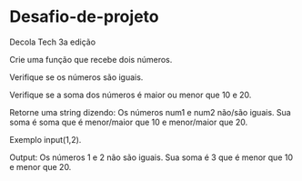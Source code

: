 # Desafio-de-projeto
Decola Tech 3a edição


Crie uma função que recebe dois números.

Verifique se os números são iguais.

Verifique se a soma dos números é maior ou menor que 10 e 20.

Retorne uma string dizendo: Os números num1 e num2 não/são iguais. Sua soma é soma que é menor/maior que 10 e menor/maior que 20.

Exemplo input(1,2).

Output: Os números 1 e 2 não são iguais. Sua soma é 3 que é menor que 10 e menor que 20.
